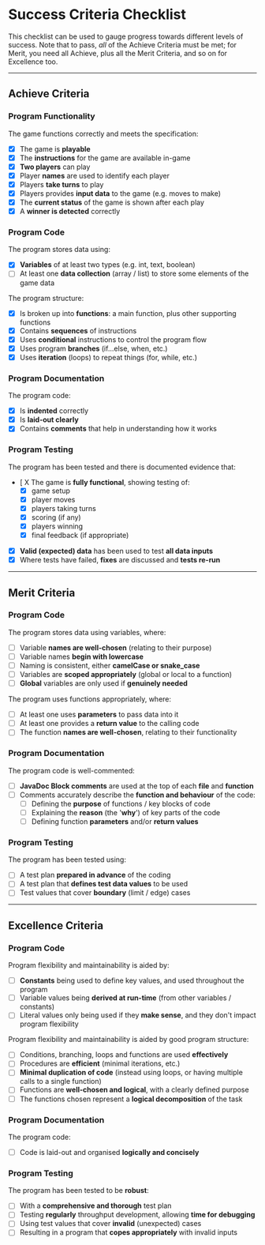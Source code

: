 # Success Criteria Checklist

This checklist can be used to gauge progress towards different levels of success. Note that to pass, *all* of the Achieve Criteria must be met; for Merit, you need all Achieve, plus all the Merit Criteria, and so on for Excellence too.

---

## Achieve Criteria

### Program Functionality

The game functions correctly and meets the specification:
- [X] The game is **playable**
- [X] The **instructions** for the game are available in-game
- [X] **Two players** can play
- [X] Player **names** are used to identify each player
- [X] Players **take turns** to play
- [X] Players provides **input data** to the game (e.g. moves to make)
- [X] The **current status** of the game is shown after each play
- [X] A **winner is detected** correctly

### Program Code

The program stores data using:
- [X] **Variables** of at least two types (e.g. int, text, boolean)
- [ ] At least one **data collection** (array / list) to store some elements of the game data

The program structure:
- [X] Is broken up into **functions**: a main function, plus other supporting functions 
- [X] Contains **sequences** of instructions
- [X] Uses **conditional** instructions to control the program flow
- [X] Uses program **branches** (if...else, when, etc.)
- [X] Uses **iteration** (loops) to repeat things (for, while, etc.)

### Program Documentation

The program code:
- [X] Is **indented** correctly
- [X] Is **laid-out clearly**
- [X] Contains **comments** that help in understanding how it works

### Program Testing

The program has been tested and there is documented evidence that:
- [ X The game is **fully functional**, showing testing of:
  - [X] game setup
  - [X] player moves
  - [X] players taking turns
  - [X] scoring (if any)
  - [X] players winning
  - [X] final feedback (if appropriate)
- [X] **Valid (expected) data** has been used to test **all data inputs**
- [X] Where tests have failed, **fixes** are discussed and **tests re-run**

---

## Merit Criteria

### Program Code

The program stores data using variables, where:
- [ ] Variable **names are well-chosen** (relating to their purpose)
- [ ] Variable names **begin with lowercase**
- [ ] Naming is consistent, either **camelCase or snake_case**
- [ ] Variables are **scoped appropriately** (global or local to a function)
- [ ] **Global** variables are only used if **genuinely needed**

The program uses functions appropriately, where:
- [ ] At least one uses **parameters** to pass data into it
- [ ] At least one provides a **return value** to the calling code
- [ ] The function **names are well-chosen**, relating to their functionality 

### Program Documentation

The program code is well-commented:
- [ ] **JavaDoc Block comments** are used at the top of each **file** and **function**
- [ ] Comments accurately describe the **function and behaviour** of the code:
  - [ ] Defining the **purpose** of functions / key blocks of code
  - [ ] Explaining the **reason** (the '**why**') of key parts of the code
  - [ ] Defining function **parameters** and/or **return values**

### Program Testing

The program has been tested using:
- [ ] A test plan **prepared in advance** of the coding
- [ ] A test plan that **defines test data values** to be used
- [ ] Test values that cover **boundary** (limit / edge) cases

---

## Excellence Criteria

### Program Code

Program flexibility and maintainability is aided by:
- [ ] **Constants** being used to define key values, and used throughout the program
- [ ] Variable values being **derived at run-time** (from other variables / constants)
- [ ] Literal values only being used if they **make sense**, and they don't impact program flexibility

Program flexibility and maintainability is aided by good program structure:
- [ ] Conditions, branching, loops and functions are used **effectively**
- [ ] Procedures are **efficient** (minimal iterations, etc.)
- [ ] **Minimal duplication of code** (instead using loops, or having multiple calls to a single function)
- [ ] Functions are **well-chosen and logical**, with a clearly defined purpose
- [ ] The functions chosen represent a **logical decomposition** of the task

### Program Documentation

The program code:
- [ ] Code is laid-out and organised **logically and concisely**

### Program Testing

The program has been tested to be **robust**:
- [ ] With a **comprehensive and thorough** test plan
- [ ] Testing **regularly** throughput development, allowing **time for debugging**
- [ ] Using test values that cover **invalid** (unexpected) cases
- [ ] Resulting in a program that **copes appropriately** with invalid inputs
